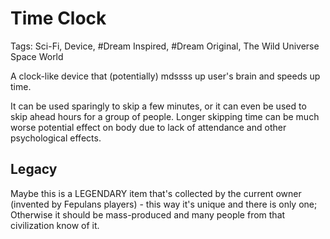 # Time Clock

Tags: Sci-Fi, Device, #Dream Inspired, #Dream Original, The Wild Universe Space World

<!--Inspiration from 20220509 unrecorded dream.-->

A clock-like device that (potentially) mdssss up user's brain and speeds up time.

It can be used sparingly to skip a few minutes, or it can even be used to skip ahead hours for a group of people. Longer skipping time can be much worse potential effect on body due to lack of attendance and other psychological effects.

## Legacy

Maybe this is a LEGENDARY item that's collected by the current owner (invented by Fepulans players) - this way it's unique and there is only one; Otherwise it should be mass-produced and many people from that civilization know of it.